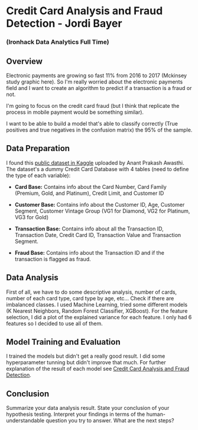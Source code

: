 # Credit Card Analysis and Fraud Detection - Jordi Bayer
### (Ironhack Data Analytics Full Time)

## Overview

Electronic payments are growing so fast 11% from 2016 to 2017 (Mckinsey study graphic here). So I'm really worried about the electronic payments field and I want to create an algorithm to predict if a transaction is a fraud or not. 

I'm going to focus on the credit card fraud (but I think that replicate the process in mobile payment would be something similar).

I want to be able to build a model that's able to classify correctly (True positives and true negatives in the confusion matrix) the 95% of the sample.

## Data Preparation

I found this [public dataset in Kaggle](https://www.kaggle.com/ananta/credit-card-data "Credit Card Data from Kaggle") uploaded by Anant Prakash Awasthi. The dataset's a dummy Credit Card Database with 4 tables (need to define the type of each variable):

  * **Card Base:** Contains info about the Card Number, Card Family (Premium, Gold, and Platinum), Credit Limit, and Customer ID

  * **Customer Base:** Contains info about the Customer ID, Age, Customer Segment, Customer Vintage Group (VG1 for Diamond, VG2 for Platinum, VG3 for Gold)

  * **Transaction Base:** Contains info about all the Transaction ID, Transaction Date, Credit Card ID, Transaction Value and  Transaction Segment.

  * **Fraud Base:** Contains info about the Transaction ID and if the transaction is flagged as fraud.


## Data Analysis


First of all, we have to do some descriptive analysis, number of cards, number of each card type, card type by age, etc...
Check if there are imbalanced classes.
I used Machine Learning, tried some different models (K Nearest Neighbors, Random Forest Classifier, XGBoost).
For the feature selection, I did a plot of the explained variance for each feature. I only had 6 features so I decided to use all of them.

## Model Training and Evaluation

I trained the models but didn't get a really good result. I did some hyperparameter tunning but didn't improve that much.
For further explanation of the result of each model see [Credit Card Analysis and Fraud Detection](../master/Credit%20Card%20Analysis%20and%20Fraud%20Detection.ipynb).

## Conclusion

Summarize your data analysis result.
State your conclusion of your hypothesis testing.
Interpret your findings in terms of the human-understandable question you try to answer.
What are the next steps?

